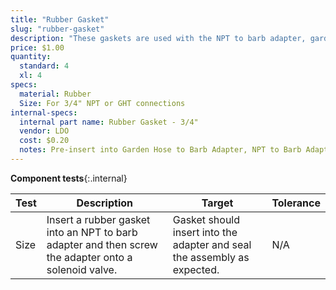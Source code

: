 ```yaml
---
title: "Rubber Gasket"
slug: "rubber-gasket"
description: "These gaskets are used with the NPT to barb adapter, garden hose to barb adapter, and pressure reducer to seal the water system's threaded connections."
price: $1.00
quantity:
  standard: 4
  xl: 4
specs:
  material: Rubber
  Size: For 3/4" NPT or GHT connections
internal-specs:
  internal part name: Rubber Gasket - 3/4"
  vendor: LDO
  cost: $0.20
  notes: Pre-insert into Garden Hose to Barb Adapter, NPT to Barb Adapter, and Pressure Regulator.
---
```


**Component tests**{:.internal}

|Test         |Description  |Target       |Tolerance    |
|-------------|-------------|-------------|-------------|
|Size         |Insert a rubber gasket into an NPT to barb adapter and then screw the adapter onto a solenoid valve.|Gasket should insert into the adapter and seal the assembly as expected.|N/A